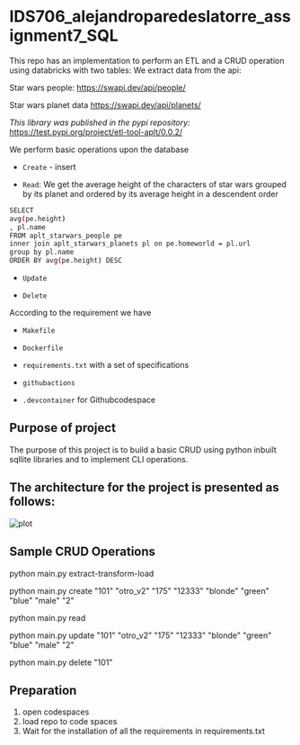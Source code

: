# IDS706_alejandroparedeslatorre_assignment7_SQL



This repo has an implementation to perform an ETL and a CRUD operation using databricks with two tables:
We extract data from the api:

Star wars people:
https://swapi.dev/api/people/

Star wars planet data
https://swapi.dev/api/planets/

*This library was published in the pypi repository:*
https://test.pypi.org/project/etl-tool-aplt/0.0.2/


We perform basic operations upon the database

* `Create` - insert

* `Read`: We get the average height of the characters of star wars grouped by its planet and ordered by its average height in a descendent order

```bash
SELECT 
avg(pe.height)
, pl.name
FROM aplt_starwars_people pe
inner join aplt_starwars_planets pl on pe.homeworld = pl.url
group by pl.name
ORDER BY avg(pe.height) DESC

```



* `Update`

* `Delete`


According to the requirement we have

* `Makefile`

* `Dockerfile`

* `requirements.txt` with a set of specifications

* `githubactions` 

* `.devcontainer` for Githubcodespace 

## Purpose of project
The purpose of this project is to build a basic CRUD using python inbuilt sqllite libraries and to implement CLI operations.

## The architecture for the project is presented as follows:
![plot](sql_structure.JPG)

## Sample CRUD Operations

python main.py extract-transform-load

python main.py create "101" "otro_v2" "175" "12333" "blonde" "green" "blue" "male" "2"

python main.py read

python main.py update "101" "otro_v2" "175" "12333" "blonde" "green" "blue" "male" "2"

python main.py delete "101"

## Preparation
1. open codespaces 
2. load repo to code spaces
2. Wait for the installation of all the requirements in requirements.txt
